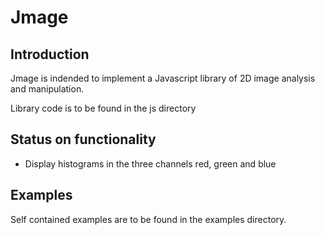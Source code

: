 Jmage
=====

Introduction
------------
Jmage is indended to implement a Javascript library of 2D image analysis and
manipulation.

Library code is to be found in the js directory

Status on functionality
-----------------------
- Display histograms in the three channels red, green and blue

Examples
--------
Self contained examples are to be found in the examples directory.